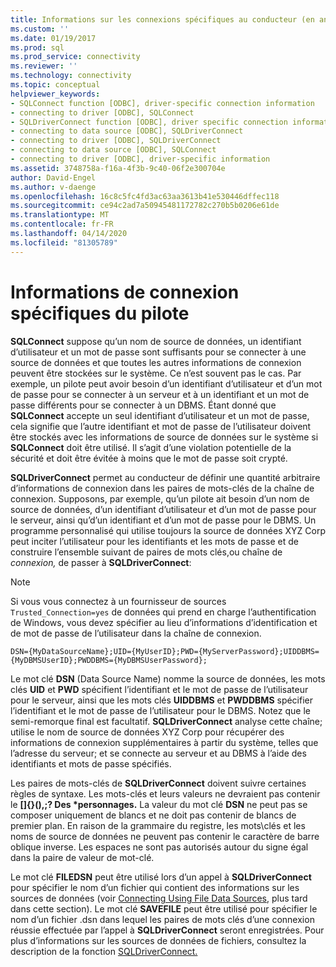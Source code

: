 ```yaml
---
title: Informations sur les connexions spécifiques au conducteur (en anglais seulement) Microsoft Docs
ms.custom: ''
ms.date: 01/19/2017
ms.prod: sql
ms.prod_service: connectivity
ms.reviewer: ''
ms.technology: connectivity
ms.topic: conceptual
helpviewer_keywords:
- SQLConnect function [ODBC], driver-specific connection information
- connecting to driver [ODBC], SQLConnect
- SQLDriverConnect function [ODBC], driver specific connection information
- connecting to data source [ODBC], SQLDriverConnect
- connecting to driver [ODBC], SQLDriverConnect
- connecting to data source [ODBC], SQLConnect
- connecting to driver [ODBC], driver-specific information
ms.assetid: 3748758a-f16a-4f3b-9c40-06f2e300704e
author: David-Engel
ms.author: v-daenge
ms.openlocfilehash: 16c8c5fc4fd3ac63aa3613b41e530446dffec118
ms.sourcegitcommit: ce94c2ad7a50945481172782c270b5b0206e61de
ms.translationtype: MT
ms.contentlocale: fr-FR
ms.lasthandoff: 04/14/2020
ms.locfileid: "81305789"
---
```

# <a name="driver-specific-connection-information"></a>Informations de connexion spécifiques du pilote
**SQLConnect** suppose qu’un nom de source de données, un identifiant d’utilisateur et un mot de passe sont suffisants pour se connecter à une source de données et que toutes les autres informations de connexion peuvent être stockées sur le système. Ce n’est souvent pas le cas. Par exemple, un pilote peut avoir besoin d’un identifiant d’utilisateur et d’un mot de passe pour se connecter à un serveur et à un identifiant et un mot de passe différents pour se connecter à un DBMS. Étant donné que **SQLConnect** accepte un seul identifiant d’utilisateur et un mot de passe, cela signifie que l’autre identifiant et mot de passe de l’utilisateur doivent être stockés avec les informations de source de données sur le système si **SQLConnect** doit être utilisé. Il s’agit d’une violation potentielle de la sécurité et doit être évitée à moins que le mot de passe soit crypté.  
  
 **SQLDriverConnect** permet au conducteur de définir une quantité arbitraire d’informations de connexion dans les paires de mots-clés de la chaîne de connexion. Supposons, par exemple, qu’un pilote ait besoin d’un nom de source de données, d’un identifiant d’utilisateur et d’un mot de passe pour le serveur, ainsi qu’d’un identifiant et d’un mot de passe pour le DBMS. Un programme personnalisé qui utilise toujours la source de données XYZ Corp peut inciter l’utilisateur pour les identifiants et les mots de passe et de construire l’ensemble suivant de paires de mots clés,ou chaîne de *connexion,* de passer à **SQLDriverConnect**:  
  
> [!NOTE]  
>  Si vous vous connectez à un fournisseur de sources `Trusted_Connection=yes` de données qui prend en charge l’authentification de Windows, vous devez spécifier au lieu d’informations d’identification et de mot de passe de l’utilisateur dans la chaîne de connexion.  
  
```  
DSN={MyDataSourceName};UID={MyUserID};PWD={MyServerPassword};UIDDBMS={MyDBMSUserID};PWDDBMS={MyDBMSUserPassword};  
```  
  
 Le mot clé **DSN** (Data Source Name) nomme la source de données, les mots clés **UID** et **PWD** spécifient l’identifiant et le mot de passe de l’utilisateur pour le serveur, ainsi que les mots clés **UIDDBMS** et **PWDDBMS** spécifier l’identifiant et le mot de passe de l’utilisateur pour le DBMS. Notez que le semi-remorque final est facultatif. **SQLDriverConnect** analyse cette chaîne; utilise le nom de source de données XYZ Corp pour récupérer des informations de connexion supplémentaires à partir du système, telles que l’adresse du serveur; et se connecte au serveur et au DBMS à l’aide des identifiants et mots de passe spécifiés.  
  
 Les paires de mots-clés de **SQLDriverConnect** doivent suivre certaines règles de syntaxe. Les mots-clés et leurs valeurs ne devraient pas contenir le **[]{}(),;? Des \*personnages.** La valeur du mot clé **DSN** ne peut pas se composer uniquement de blancs et ne doit pas contenir de blancs de premier plan. En raison de la grammaire du registre, les mots\\clés et les noms de source de données ne peuvent pas contenir le caractère de barre oblique inverse. Les espaces ne sont pas autorisés autour du signe égal dans la paire de valeur de mot-clé.  
  
 Le mot clé **FILEDSN** peut être utilisé lors d’un appel à **SQLDriverConnect** pour spécifier le nom d’un fichier qui contient des informations sur les sources de données (voir [Connecting Using File Data Sources](../../../odbc/reference/develop-app/connecting-using-file-data-sources.md), plus tard dans cette section). Le mot clé **SAVEFILE** peut être utilisé pour spécifier le nom d’un fichier .dsn dans lequel les paires de mots clés d’une connexion réussie effectuée par l’appel à **SQLDriverConnect** seront enregistrées. Pour plus d’informations sur les sources de données de fichiers, consultez la description de la fonction [SQLDriverConnect.](../../../odbc/reference/syntax/sqldriverconnect-function.md)
